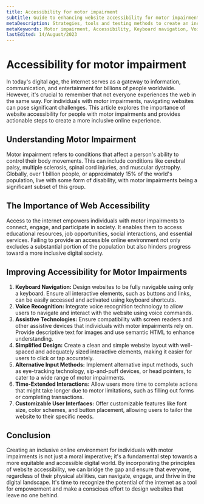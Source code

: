 ```yaml
---
title: Accessibility for motor impairment
subtitle: Guide to enhancing website accessibility for motor impairment
metaDescription: Strategies, tools and testing methods to create an inclusive digital experience, enabling everyone to navigate and engage.
metaKeywords: Motor impairment, Accessibility, Keyboard navigation, Voice recognition, Assistive Technologies
lastEdited: 14/August/2023
---
```


# Accessibility for motor impairment
In today's digital age, the internet serves as a gateway to information, communication, and entertainment for billions of people worldwide. However, it's crucial to remember that not everyone experiences the web in the same way. For individuals with motor impairments, navigating websites can pose significant challenges. This article explores the importance of website accessibility for people with motor impairments and provides actionable steps to create a more inclusive online experience.

## Understanding Motor Impairment
Motor impairment refers to conditions that affect a person's ability to control their body movements. This can include conditions like cerebral palsy, multiple sclerosis, spinal cord injuries, and muscular dystrophy. Globally, over 1 billion people, or approximately 15% of the world's population, live with some form of disability, with motor impairments being a significant subset of this group.

## The Importance of Web Accessibility
Access to the internet empowers individuals with motor impairments to connect, engage, and participate in society. It enables them to access educational resources, job opportunities, social interactions, and essential services. Failing to provide an accessible online environment not only excludes a substantial portion of the population but also hinders progress toward a more inclusive digital society.

## Improving Accessibility for Motor Impairments
1. **Keyboard Navigation:** Design websites to be fully navigable using only a keyboard. Ensure all interactive elements, such as buttons and links, can be easily accessed and activated using keyboard shortcuts.
2. **Voice Recognition:** Integrate voice recognition technology to allow users to navigate and interact with the website using voice commands.
3. **Assistive Technologies:** Ensure compatibility with screen readers and other assistive devices that individuals with motor impairments rely on. Provide descriptive text for images and use semantic HTML to enhance understanding.
4. **Simplified Design:** Create a clean and simple website layout with well-spaced and adequately sized interactive elements, making it easier for users to click or tap accurately.
5. **Alternative Input Methods:** Implement alternative input methods, such as eye-tracking technology, sip-and-puff devices, or head pointers, to cater to a wide range of motor impairments.
6. **Time-Extended Interactions:** Allow users more time to complete actions that might take longer due to motor limitations, such as filling out forms or completing transactions.
7. **Customizable User Interfaces:** Offer customizable features like font size, color schemes, and button placement, allowing users to tailor the website to their specific needs.

## Conclusion
Creating an inclusive online environment for individuals with motor impairments is not just a moral imperative; it's a fundamental step towards a more equitable and accessible digital world. By incorporating the principles of website accessibility, we can bridge the gap and ensure that everyone, regardless of their physical abilities, can navigate, engage, and thrive in the digital landscape. It's time to recognize the potential of the internet as a tool for empowerment and make a conscious effort to design websites that leave no one behind.
